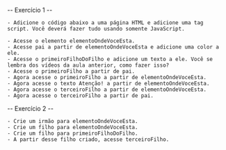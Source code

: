 -- Exercício 1 --

    - Adicione o código abaixo a uma página HTML e adicione uma tag script. Você deverá fazer tudo usando somente JavaScript.

    - Acesse o elemento elementoOndeVoceEsta.
    - Acesse pai a partir de elementoOndeVoceEsta e adicione uma color a ele.
    - Acesse o primeiroFilhoDoFilho e adicione um texto a ele. Você se lembra dos vídeos da aula anterior, como fazer isso?
    - Acesse o primeiroFilho a partir de pai.
    - Agora acesse o primeiroFilho a partir de elementoOndeVoceEsta.
    - Agora acesse o texto Atenção! a partir de elementoOndeVoceEsta.
    - Agora acesse o terceiroFilho a partir de elementoOndeVoceEsta.
    - Agora acesse o terceiroFilho a partir de pai.

-- Exercício 2 --


    - Crie um irmão para elementoOndeVoceEsta.
    - Crie um filho para elementoOndeVoceEsta.
    - Crie um filho para primeiroFilhoDoFilho.
    - A partir desse filho criado, acesse terceiroFilho.
